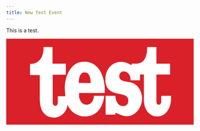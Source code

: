 ```yaml
---
title: New Test Event
---
```


This is a test.

![test_img_alt](/assets/images/783px-Test-Logo.svg.png "Test")

